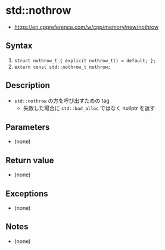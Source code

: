 # std::nothrow <new>
- <https://en.cppreference.com/w/cpp/memory/new/nothrow>


## Syntax
1. `struct nothrow_t { explicit nothrow_t() = default; };`
2. `extern const std::nothrow_t nothrow;`


## Description
- `std::nothrow` の方を呼び出すための tag
  - 失敗した場合に `std::bad_alloc` ではなく nullptr を返す


## Parameters
- (none)


## Return value
- (none)


## Exceptions
- (none)


## Notes
- (none)
